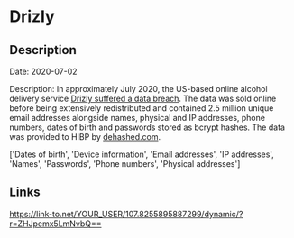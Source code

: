 # Drizly

## Description

Date: 2020-07-02

Description:
In approximately July 2020, the US-based online alcohol delivery service <a href="https://techcrunch.com/2020/07/28/drizly-data-breach/" target="_blank" rel="noopener">Drizly suffered a data breach</a>. The data was sold online before being extensively redistributed and contained 2.5 million unique email addresses alongside names, physical and IP addresses, phone numbers, dates of birth and passwords stored as bcrypt hashes. The data was provided to HIBP by <a href="https://dehashed.com/" target="_blank" rel="noopener">dehashed.com</a>.


['Dates of birth', 'Device information', 'Email addresses', 'IP addresses', 'Names', 'Passwords', 'Phone numbers', 'Physical addresses']

## Links

https://link-to.net/YOUR_USER/107.8255895887299/dynamic/?r=ZHJpemx5LmNvbQ==